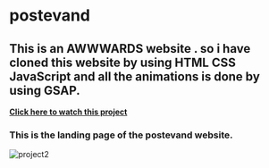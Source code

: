 # postevand 
## This is an AWWWARDS website . so i have cloned this website by using HTML CSS JavaScript and all the animations is done by using GSAP.

<b><a href="https://nilendra-vip.github.io/postevand/" target="_blank">Click here to watch this project</a></b>


### This is the landing page of the postevand website.

![project2](https://user-images.githubusercontent.com/109471788/210162143-146b2a79-3e2b-4827-8829-6c571640d81f.jpg)

